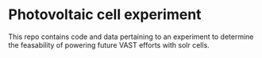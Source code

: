 # Photovoltaic cell experiment
This repo contains code and data pertaining to an experiment to determine the feasability of powering future VAST efforts with solr cells.
